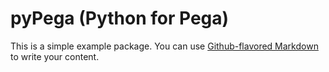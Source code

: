 # pyPega (Python for Pega)

This is a simple example package. You can use
[Github-flavored Markdown](https://guides.github.com/features/mastering-markdown/)
to write your content.